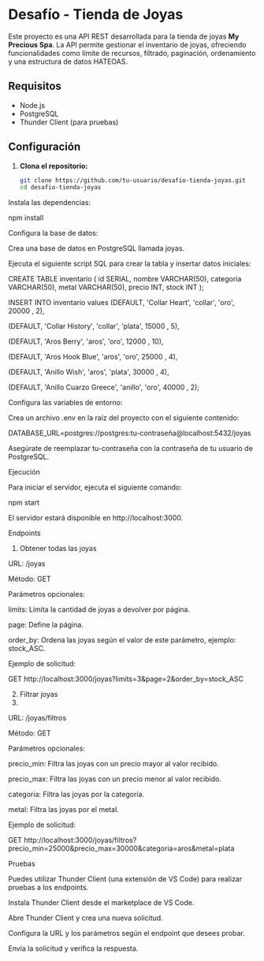 # Desafío - Tienda de Joyas

Este proyecto es una API REST desarrollada para la tienda de joyas **My Precious Spa**. La API permite gestionar el inventario de joyas, ofreciendo funcionalidades como límite de recursos, filtrado, paginación, ordenamiento y una estructura de datos HATEOAS.

## Requisitos

- Node.js
- PostgreSQL
- Thunder Client (para pruebas)

## Configuración

1. **Clona el repositorio:**

   ```bash
   git clone https://github.com/tu-usuario/desafio-tienda-joyas.git
   cd desafio-tienda-joyas
   
Instala las dependencias:

npm install

Configura la base de datos:

Crea una base de datos en PostgreSQL llamada joyas.

Ejecuta el siguiente script SQL para crear la tabla y insertar datos iniciales:


CREATE TABLE inventario (
    id SERIAL,
    nombre VARCHAR(50),
    categoria VARCHAR(50),
    metal VARCHAR(50),
    precio INT,
    stock INT
);

INSERT INTO inventario values
  (DEFAULT, 'Collar Heart', 'collar', 'oro', 20000 , 2),
  
  (DEFAULT, 'Collar History', 'collar', 'plata', 15000 , 5),
  
  (DEFAULT, 'Aros Berry', 'aros', 'oro', 12000 , 10),
  
  (DEFAULT, 'Aros Hook Blue', 'aros', 'oro', 25000 , 4),
  
  (DEFAULT, 'Anillo Wish', 'aros', 'plata', 30000 , 4),
  
  (DEFAULT, 'Anillo Cuarzo Greece', 'anillo', 'oro', 40000 , 2);
  
  Configura las variables de entorno:

Crea un archivo .env en la raíz del proyecto con el siguiente contenido:

DATABASE_URL=postgres://postgres:tu-contraseña@localhost:5432/joyas

Asegúrate de reemplazar tu-contraseña con la contraseña de tu usuario de PostgreSQL.

Ejecución

Para iniciar el servidor, ejecuta el siguiente comando:

npm start

El servidor estará disponible en http://localhost:3000.

Endpoints

1. Obtener todas las joyas
   
URL: /joyas

Método: GET

Parámetros opcionales:

limits: Limita la cantidad de joyas a devolver por página.

page: Define la página.

order_by: Ordena las joyas según el valor de este parámetro, ejemplo: stock_ASC.

Ejemplo de solicitud:

GET http://localhost:3000/joyas?limits=3&page=2&order_by=stock_ASC

2. Filtrar joyas
3. 
URL: /joyas/filtros

Método: GET

Parámetros opcionales:

precio_min: Filtra las joyas con un precio mayor al valor recibido.

precio_max: Filtra las joyas con un precio menor al valor recibido.

categoria: Filtra las joyas por la categoría.

metal: Filtra las joyas por el metal.

Ejemplo de solicitud:

GET http://localhost:3000/joyas/filtros?precio_min=25000&precio_max=30000&categoria=aros&metal=plata

Pruebas

Puedes utilizar Thunder Client (una extensión de VS Code) para realizar pruebas a los endpoints.

Instala Thunder Client desde el marketplace de VS Code.

Abre Thunder Client y crea una nueva solicitud.

Configura la URL y los parámetros según el endpoint que desees probar.

Envía la solicitud y verifica la respuesta.
